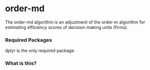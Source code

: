 # order-md
The order-md algorithm is an adjustment of the order-m algorithm for estimating efficiency scores of decision making units (firms). 

### Required Packages
dplyr is the only required package.

### What is this?
